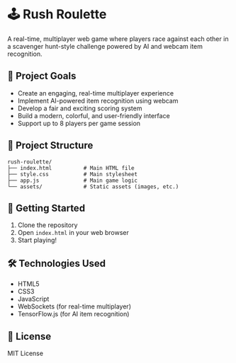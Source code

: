 # 🕹️ Rush Roulette

A real-time, multiplayer web game where players race against each other in a scavenger hunt-style challenge powered by AI and webcam item recognition.

## 🎯 Project Goals

- Create an engaging, real-time multiplayer experience
- Implement AI-powered item recognition using webcam
- Develop a fair and exciting scoring system
- Build a modern, colorful, and user-friendly interface
- Support up to 8 players per game session

## 📁 Project Structure

```
rush-roulette/
├── index.html          # Main HTML file
├── style.css           # Main stylesheet
├── app.js              # Main game logic
└── assets/             # Static assets (images, etc.)
```

## 🚀 Getting Started

1. Clone the repository
2. Open `index.html` in your web browser
3. Start playing!

## 🛠️ Technologies Used

- HTML5
- CSS3
- JavaScript
- WebSockets (for real-time multiplayer)
- TensorFlow.js (for AI item recognition)

## 📝 License

MIT License 